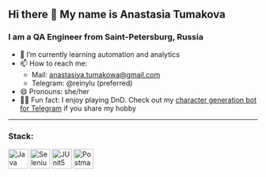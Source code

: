 ## Hi there 👋 My name is Anastasia Tumakova
### I am a QA Engineer from Saint-Petersburg, Russia

- 🌱 I’m currently learning automation and analytics
- 📫 How to reach me: 
    - Mail: anastasiya.tumakowa@gmail.com
    - Telegram: @reinylu (preferred)
- 😄 Pronouns: she/her
- 🧙‍♀️ Fun fact: I enjoy playing DnD. Check out my [character generation bot for Telegram](https://github.com/anstasiatum/i-need-a-hero) if you share my hobby
---
  ### Stack:
  <p align="left">
  <img align="center" src="https://cdn.jsdelivr.net/gh/devicons/devicon@latest/icons/java/java-original-wordmark.svg" height="40" width="40" alt="Java" />
  <img align="center" src="https://cdn.jsdelivr.net/gh/devicons/devicon@latest/icons/selenium/selenium-original.svg" height="40" width="40"  alt="Selenium" />
  <img align="center" src="https://cdn.jsdelivr.net/gh/devicons/devicon@latest/icons/junit/junit-original-wordmark.svg" height="40" width="40"  alt="JUnit5" />
  <img align="center" src="https://cdn.jsdelivr.net/gh/devicons/devicon@latest/icons/postman/postman-plain.svg" height="40" width="40"  alt="Postman" />
